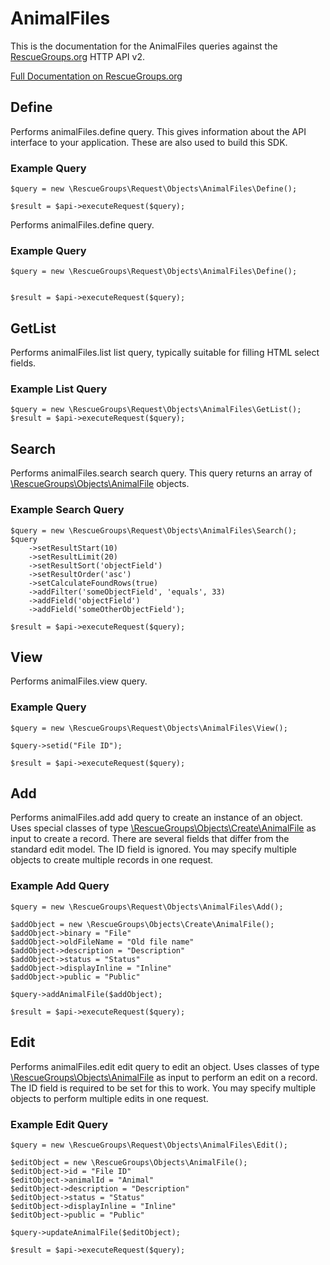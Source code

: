 # AnimalFiles

This is the documentation for the AnimalFiles queries against the [RescueGroups.org](https://www.rescuegroups.org/) HTTP API v2.

[Full Documentation on RescueGroups.org](https://userguide.rescuegroups.org/display/APIDG/Object+definitions#Objectdefinitions-animalFiles)

## Define
Performs animalFiles.define query. This gives information about the API interface to your application. These are also used to build this SDK.

### Example Query

    $query = new \RescueGroups\Request\Objects\AnimalFiles\Define();

    $result = $api->executeRequest($query);
Performs animalFiles.define query.

### Example Query

    $query = new \RescueGroups\Request\Objects\AnimalFiles\Define();


    $result = $api->executeRequest($query);

## GetList
Performs animalFiles.list list query, typically suitable for filling HTML select fields.

### Example List Query

    $query = new \RescueGroups\Request\Objects\AnimalFiles\GetList();
    $result = $api->executeRequest($query);
## Search
Performs animalFiles.search search query. This query returns an array of [\RescueGroups\Objects\AnimalFile](../../../src/Objects/AnimalFile.php) objects.

### Example Search Query

    $query = new \RescueGroups\Request\Objects\AnimalFiles\Search();
    $query
        ->setResultStart(10)
        ->setResultLimit(20)
        ->setResultSort('objectField')
        ->setResultOrder('asc')
        ->setCalculateFoundRows(true)
        ->addFilter('someObjectField', 'equals', 33)
        ->addField('objectField')
        ->addField('someOtherObjectField');

    $result = $api->executeRequest($query);
## View
Performs animalFiles.view query.

### Example Query

    $query = new \RescueGroups\Request\Objects\AnimalFiles\View();

    $query->setid("File ID");

    $result = $api->executeRequest($query);

## Add
Performs animalFiles.add add query to create an instance of an object. Uses special classes of type [\RescueGroups\Objects\Create\AnimalFile](../../../src/Objects/AnimalFile.php) as input to create a record. There are several fields that differ from the standard edit model. The ID field is ignored. You may specify multiple objects to create multiple records in one request.

### Example Add Query

    $query = new \RescueGroups\Request\Objects\AnimalFiles\Add();

    $addObject = new \RescueGroups\Objects\Create\AnimalFile();
    $addObject->binary = "File"
    $addObject->oldFileName = "Old file name"
    $addObject->description = "Description"
    $addObject->status = "Status"
    $addObject->displayInline = "Inline"
    $addObject->public = "Public"

    $query->addAnimalFile($addObject);

    $result = $api->executeRequest($query);
## Edit
Performs animalFiles.edit edit query to edit an object. Uses classes of type [\RescueGroups\Objects\AnimalFile](../../../src/Objects/AnimalFile.php) as input to perform an edit on a record. The ID field is required to be set for this to work. You may specify multiple objects to perform multiple edits in one request.

### Example Edit Query

    $query = new \RescueGroups\Request\Objects\AnimalFiles\Edit();

    $editObject = new \RescueGroups\Objects\AnimalFile();
    $editObject->id = "File ID"
    $editObject->animalId = "Animal"
    $editObject->description = "Description"
    $editObject->status = "Status"
    $editObject->displayInline = "Inline"
    $editObject->public = "Public"

    $query->updateAnimalFile($editObject);

    $result = $api->executeRequest($query);
